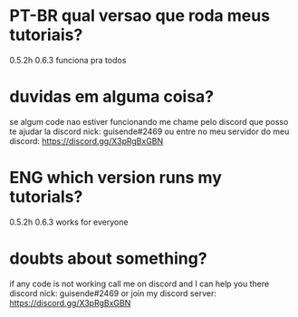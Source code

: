 # PT-BR qual versao que roda meus tutoriais?
0.5.2h 0.6.3 funciona pra todos

# duvidas em alguma coisa?
se algum code nao estiver funcionando me chame pelo discord que posso te ajudar la
discord nick: guisende#2469
ou entre no meu servidor do meu discord: https://discord.gg/X3pRgBxGBN

# ENG which version runs my tutorials?
0.5.2h 0.6.3 works for everyone

# doubts about something?
if any code is not working call me on discord and I can help you there
discord nick: guisende#2469
or join my discord server: https://discord.gg/X3pRgBxGBN
